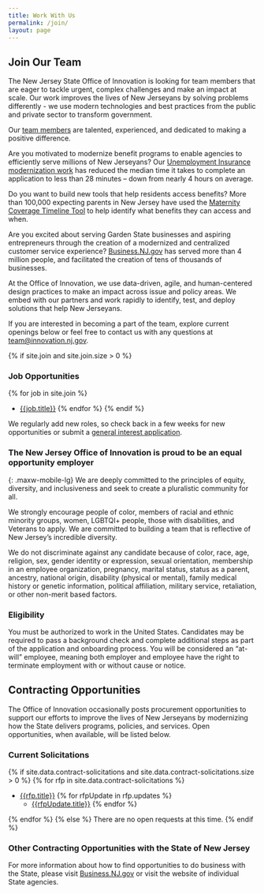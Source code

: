 ```yaml
---
title: Work With Us
permalink: /join/
layout: page
---
```


## Join Our Team

The New Jersey State Office of Innovation is looking for team members that are eager to tackle urgent, complex challenges and make an impact at scale. Our work improves the lives of New Jerseyans by solving problems differently - we use modern technologies and best practices from the public and private sector to transform government.

Our [team members](/about/team/our-team/) are talented, experienced, and dedicated to making a positive difference.

Are you motivated to modernize benefit programs to enable agencies to efficiently serve millions of New Jerseyans? Our [Unemployment Insurance modernization work](/projects/ui-application-redesign/) has reduced the median time it takes to complete an application to less than 28 minutes – down from nearly 4 hours on average.

Do you want to build new tools that help residents access benefits? More than 100,000 expecting parents in New Jersey have used the [Maternity Coverage Timeline Tool](/projects/maternity-coverage-tool/) to help identify what benefits they can access and when.

Are you excited about serving Garden State businesses and aspiring entrepreneurs through the creation of a modernized and centralized customer service experience? [Business.NJ.gov](/projects/business-nj-gov/) has served more than 4 million people, and facilitated the creation of tens of thousands of businesses.

At the Office of Innovation, we use data-driven, agile, and human-centered design practices to make an impact across issue and policy areas. We embed with our partners and work rapidly to identify, test, and deploy solutions that help New Jerseyans.

If you are interested in becoming a part of the team, explore current openings below or feel free to contact us with any questions at [team@innovation.nj.gov](mailto:team@innovation.nj.gov).

{% if site.join and site.join.size > 0 %}

### Job Opportunities

{% for job in site.join %}

- [{{job.title}}]({{job.url}})
  {% endfor %}
  {% endif %}

We regularly add new roles, so check back in a few weeks for new opportunities or submit a [general interest application](/join/general-interest/).

### The New Jersey Office of Innovation is proud to be an equal opportunity employer

{: .maxw-mobile-lg}
We are deeply committed to the principles of equity, diversity, and inclusiveness and seek to create a pluralistic community for all.

We strongly encourage people of color, members of racial and ethnic minority groups, women, LGBTQI+ people, those with disabilities, and Veterans to apply. We are committed to building a team that is reflective of New Jersey’s incredible diversity.

We do not discriminate against any candidate because of color, race, age, religion, sex, gender identity or expression, sexual orientation, membership in an employee organization, pregnancy, marital status, status as a parent, ancestry, national origin, disability (physical or mental), family medical history or genetic information, political affiliation, military service, retaliation, or other non-merit based factors.

### Eligibility

You must be authorized to work in the United States. Candidates may be required to pass a background check and complete additional steps as part of the application and onboarding process. You will be considered an “at-will” employee, meaning both employer and employee have the right to terminate employment with or without cause or notice.

## Contracting Opportunities

The Office of Innovation occasionally posts procurement opportunities to support our efforts to improve the lives of New Jerseyans by modernizing how the State delivers programs, policies, and services. Open opportunities, when available, will be listed below.

### Current Solicitations

{% if site.data.contract-solicitations and site.data.contract-solicitations.size > 0 %}
{% for rfp in site.data.contract-solicitations %}

- [{{rfp.title}}]({{rfp.url}})
  {% for rfpUpdate in rfp.updates %}
  - [{{rfpUpdate.title}}]({{rfpUpdate.url}})
    {% endfor %}

{% endfor %}
{% else %}
There are no open requests at this time.
{% endif %}

### Other Contracting Opportunities with the State of New Jersey

For more information about how to find opportunities to do business with the State, please visit [Business.NJ.gov](https://business.nj.gov/pages/government-contracting) or visit the website of individual State agencies.
